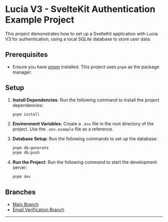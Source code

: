# Lucia V3 - SvelteKit Authentication Example Project

This project demonstrates how to set up a SvelteKit application with Lucia V3 for authentication, using a local SQLite database to store user data.

## Prerequisites

- Ensure you have [pnpm](https://pnpm.io/) installed. This project uses `pnpm` as the package manager.

## Setup

1. **Install Dependencies**: Run the following command to install the project dependencies:

   ```zsh
   pnpm install
   ```

2. **Environment Variables**: Create a `.env` file in the root directory of the project. Use the `.env.example` file as a reference.

3. **Database Setup**: Run the following commands to set up the database:

   ```zsh
   pnpm db:generate
   pnpm db:push
   ```

4. **Run the Project**: Run the following command to start the development server:

   ```zsh
   pnpm dev
   ```

## Branches

- [Main Branch](https://github.com/edwardspresume/sveltekit-lucia-auth-v3-example/tree/main)
- [Email Verification Branch](https://github.com/edwardspresume/sveltekit-lucia-auth-v3-example/tree/email_verification)

---
